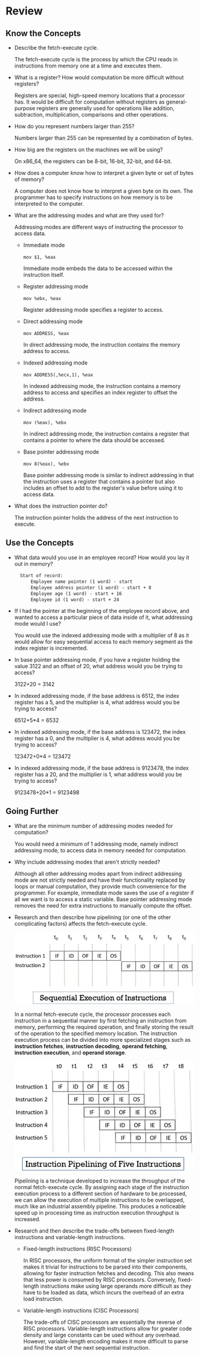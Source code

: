 # Review
## Know the Concepts
* Describe the fetch-execute cycle.

	The fetch-execute cycle is the process by which the CPU reads in
	instructions from memory one at a time and executes them.

* What is a register? How would computation be more difficult without
  registers?
  
    Registers are special, high-speed memory locations that a processor
    has. It would be difficult for computation without registers as
    general-purpose registers are generally used for operations like addition,
    subtraction, multiplication, comparisons and other operations.

* How do you represent numbers larger than 255?

	Numbers larger than 255 can be represented by a combination of bytes.
	
* How big are the registers on the machines we will be using?

	On x86_64, the registers can be 8-bit, 16-bit, 32-bit, and 64-bit.
	
* How does a computer know how to interpret a given byte or set of bytes of
  memory?
  
    A computer does not know how to interpret a given byte on its own. The
	programmer has to specify instructions on how memory is to be interpreted
	to the computer.

* What are the addressing modes and what are they used for?

	Addressing modes are different ways of instructing the processor to
    access data.
	
	+ Immediate mode

		`mov $1, %eax`

		Immediate mode embeds the data to be accessed within the instruction
        itself.
		
	+ Register addressing mode
	
		`mov %ebx, %eax`
		
		Register addressing mode specifies a register to access.

	+ Direct addressing mode
	
		`mov ADDRESS, %eax`
		
		In direct addressing mode, the instruction contains the memory address
        to access.

	+ Indexed addressing mode
	
		`mov ADDRESS(,%ecx,1), %eax`
		
		In indexed addressing mode, the instruction contains a memory address
		to access and specifies an index register to offset the address.
		
	+ Indirect addressing mode
	
		`mov (%eax), %ebx`
		
		In indirect addressing mode, the instruction contains a register that
		contains a pointer to where the data should be accessed.
		
	+ Base pointer addressing mode
	
		`mov 8(%eax), %ebx`
		
		Base pointer addressing mode is similar to indirect addressing in that
		the instruction uses a register that contains a pointer but also
		includes an offset to add to the register's value before using it to
		access data.

* What does the instruction pointer do?

	The instruction pointer holds the address of the next instruction to
    execute.

## Use the Concepts

* What data would you use in an employee record? How would you lay it out in
  memory?

		Start of record:
			Employee name pointer (1 word) - start
			Employee address pointer (1 word) - start + 8
			Employee age (1 word) - start + 16
			Employee id (1 word) - start + 24

* If I had the pointer at the beginning of the employee record above, and
  wanted to access a particular piece of data inside of it, what addressing
  mode would I use?
  
    You would use the indexed addressing mode with a multiplier of 8 as it
	would allow for easy sequential access to each memory segment as the index
	register is incremented.

* In base pointer addressing mode, if you have a register holding the value
  3122 and an offset of 20, what address would you be trying to access?

	3122+20 = 3142
	

* In indexed addressing mode, if the base address is 6512, the index register
  has a 5, and the multiplier is 4, what address would you be trying to
  access?
  
    6512+5*4 = 6532

* In indexed addressing mode, if the base address is 123472, the index
  register has a 0, and the multiplier is 4, what address would you be trying
  to access?
  
    123472+0*4 = 123472
	
* In indexed addressing mode, if the base address is 9123478, the index
  register has a 20, and the multiplier is 1, what address would you be trying
  to access?
  
    9123478+20*1 = 9123498
	
## Going Further

* What are the minimum number of addressing modes needed for computation?

	You would need a minimum of 1 addressing mode, namely indirect addressing
	mode, to access data in memory needed for computation.
	
* Why include addressing modes that aren't strictly needed?

	Although all other addressing modes apart from indirect addressing mode
	are not strictly needed and have their functionality replaced by loops or
	manual computation, they provide much convenience for the programmer. For
	example, immediate mode saves the use of a register if all we want is to
	access a static variable. Base pointer addressing mode removes the need
	for extra instructions to manually compute the offset.
	
* Research and then describe how pipelining (or one of the other complicating
  factors) affects the fetch-execute cycle.
  
    ![Sequential execution](res/sequential.jpg)
	
    In a normal fetch-execute cycle, the processor processes each instruction
	in a sequential manner by first fetching an instruction from memory,
	performing the required operation, and finally storing the result of the
	operation to the specified memory location. The instruction execution
	process can be divided into more specialized stages such as **instruction
	fetches**, **instruction decoding**, **operand fetching**, **instruction
	execution**, and **operand storage**.
	
	![Instruction Pipelining](res/pipeline.jpg)
	
	Pipelining is a technique developed to increase the throughput of the
	normal fetch-execute cycle. By assigning each stage of the instruction
	execution process to a different section of hardware to be processed, we
	can allow the execution of multiple instructions to be overlapped, much
	like an industrial assembly pipeline. This produces a noticeable speed up
	in processing time as instruction execution throughput is increased.
	
* Research and then describe the trade-offs between fixed-length instructions
  and variable-length instructions.

	+ Fixed-length instructions (RISC Processors)
	
		In RISC processors, the uniform format of the simpler instruction set
        makes it trivial for instructions to be parsed into their components,
        allowing for faster instruction fetches and decoding. This also means
        that less power is consumed by RISC processors. Conversely,
        fixed-length instructions make using large operands more difficult as
        they have to be loaded as data, which incurs the overhead of an extra
        load instruction.
		
	+ Variable-length instructions (CISC Processors)
	
		The trade-offs of CISC processors are essentially the reverse of RISC
		processors. Variable-length instructions allow for greater code
		density and large constants can be used without any overhead. However,
		variable-length encoding makes it more difficult to parse and find the
		start of the next sequential instruction.
